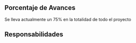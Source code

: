 ## Porcentaje de Avances

Se lleva actualmente un 75% en la totalidad de todo el proyecto

## Responsabilidades
